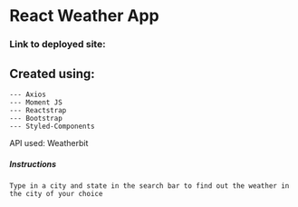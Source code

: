 # React Weather App

### Link to deployed site:


## Created using:
```
--- Axios
--- Moment JS
--- Reactstrap
--- Bootstrap
--- Styled-Components
```
API used: Weatherbit


##### Instructions
```
Type in a city and state in the search bar to find out the weather in the city of your choice

```